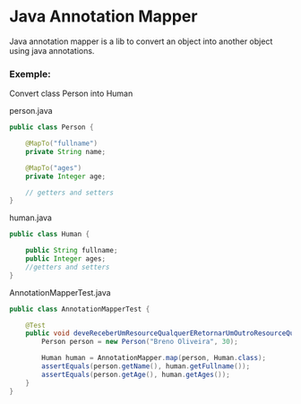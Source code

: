 # Java Annotation Mapper #

Java annotation mapper is a lib to convert an object into another object using java annotations.

### Exemple: ###

Convert class Person into Human

person.java
~~~java
public class Person {

    @MapTo("fullname")
    private String name;

    @MapTo("ages")
    private Integer age;

    // getters and setters
}
~~~

human.java
~~~java
public class Human {

    public String fullname;
    public Integer ages;
    //getters and setters
}
~~~

AnnotationMapperTest.java
~~~java
public class AnnotationMapperTest {

    @Test
    public void deveReceberUmResourceQualquerERetornarUmOutroResourceQualquer() {
        Person person = new Person("Breno Oliveira", 30);

        Human human = AnnotationMapper.map(person, Human.class);
        assertEquals(person.getName(), human.getFullname());
        assertEquals(person.getAge(), human.getAges());
    }
}
~~~

